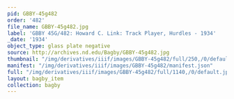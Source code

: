 ```yaml
---
pid: GBBY-45g482
order: '482'
file_name: GBBY-45g482.jpg
label: 'GBBY 45G/482: Howard C. Link: Track Player, Hurdles - 1934'
_date: '1934'
object_type: glass plate negative
source: http://archives.nd.edu/Bagby/GBBY-45g482.jpg
thumbnail: "/img/derivatives/iiif/images/GBBY-45g482/full/250,/0/default.jpg"
manifest: "/img/derivatives/iiif/images/GBBY-45g482/manifest.json"
full: "/img/derivatives/iiif/images/GBBY-45g482/full/1140,/0/default.jpg"
layout: bagby_item
collection: bagby
---
```

